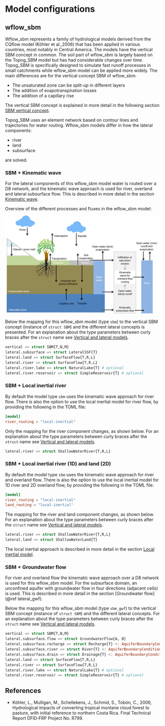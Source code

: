 # Model configurations

## wflow\_sbm

Wflow\_sbm represents a family of hydrological models derived from the CQflow model (Köhler
et al.,2006) that has been applied in various countries, most notably in Central America.
The models have the vertical SBM concept in common. The soil part of wflow\_sbm is largely
based on the Topog\_SBM model but has had considerable changes over time. Topog\_SBM is
specifically designed to simulate fast runoff processes in small catchments while wflow\_sbm
model can be applied more widely. The main differences are for the vertical concept SBM of
wflow\_sbm:

- The unsaturated zone can be split-up in different layers
- The addition of evapotranspiration losses
- The addition of a capillary rise

The vertical SBM concept is explained in more detail in the following section [SBM vertical
concept](@ref).

Topog\_SBM uses an element network based on contour lines and trajectories for water
routing. Wflow\_sbm models differ in how the lateral components:
- river
- land
- subsurface  

are solved.

### SBM + Kinematic wave
For the lateral components of this wflow\_sbm model water is routed over a D8 network, and
the kinematic wave approach is used for river, overland and lateral subsurface flow. This is
described in more detail in the section [Kinematic wave](@ref).

Overview of the different processes and fluxes in the wflow_sbm model:

![wflow_sbm model](../images/wflow_sbm_soil.png)

Below the mapping for this wflow\_sbm model (type `sbm`) to the vertical SBM concept
(instance of `struct SBM`) and the different lateral concepts is presented. For an
explanation about the type parameters between curly braces after the `struct` name see
[Vertical and lateral models](@ref).

```julia
vertical => struct SBM{T,N,M}
lateral.subsurface => struct LateralSSF{T}
lateral.land => struct SurfaceFlow{T,R,L}
lateral.river => struct SurfaceFlow{T,R,L}
lateral.river.lake => struct NaturalLake{T} # optional
lateral.river.reservoir => struct SimpleReservoir{T} # optional
```

### SBM + Local inertial river
By default the model type `sbm` uses the kinematic wave approach for river flow. There is
also the option to use the local inertial model for river flow, by providing the following
in the TOML file:  

```toml
[model]
river_routing = "local-inertial"
```

Only the mapping for the river component changes, as shown below. For an explanation about
the type parameters between curly braces after the `struct` name see [Vertical and lateral
models](@ref). 

```julia
lateral.river => struct ShallowWaterRiver{T,R,L}
```

### SBM + Local inertial river (1D) and land (2D)
By default the model type `sbm` uses the kinematic wave approach for river and overland
flow. There is also the option to use the local inertial model for 1D river and 2D overland
flow, by providing the following in the TOML file:

```toml
[model]
river_routing = "local-inertial"
land_routing = "local-inertial"
```
The mapping for the river and land component changes, as shown below. For an explanation
about the type parameters between curly braces after the `struct` name see [Vertical and
lateral models](@ref). 

```julia
lateral.river => struct ShallowWaterRiver{T,R,L}
lateral.land => struct ShallowWaterLand{T}
```

The local inertial approach is described in more detail in the section [Local inertial
model](@ref).

### SBM + Groundwater flow
For river and overland flow the kinematic wave approach over a D8 network is used for this
wflow\_sbm model. For the subsurface domain, an unconfined aquifer with groundwater flow in
four directions (adjacent cells) is used. This is described in more detail in the section
[Groundwater flow](@ref lateral_gwf).

Below the mapping for this wflow\_sbm model (type `sbm_gwf`) to the vertical SBM concept
(instance of `struct SBM`) and the different lateral concepts. For an explanation about the
type parameters between curly braces after the `struct` name see [Vertical and lateral
models](@ref).

```julia
vertical => struct SBM{T,N,M}
lateral.subsurface.flow => struct GroundwaterFlow{A, B}
lateral.subsurface.recharge => struct Recharge{T} <: AquiferBoundaryCondition
lateral.subsurface.river => struct River{T} <: AquiferBoundaryCondition
lateral.subsurface.drain => struct Drainage{T} <: AquiferBoundaryCondition # optional
lateral.land => struct SurfaceFlow{T,R,L}
lateral.river => struct SurfaceFlow{T,R,L}
lateral.river.lake => struct NaturalLake{T} # optional
lateral.river.reservoir => struct SimpleReservoir{T} # optional
```

## References
+ Köhler, L., Mulligan, M., Schellekens, J., Schmid, S., Tobón, C., 2006, Hydrological
  impacts of converting tropical montane cloud forest to pasture, with initial reference to
  northern Costa Rica. Final Technical Report DFID‐FRP Project No. R799.
